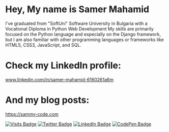 # Hey, My name is Samer Mahamid

I've graduated from "SoftUni" Software University in Bulgaria with a Vocational Diploma in Python Web Development
My skills are primarily focused on the Python language and especially on the Django framework, but I am also familiar with other programming languages or frameworks like HTML5, CSS3, JavaScript, and SQL.

# Check my LinkedIn profile:

www.linkedin.com/in/samer-mahamid-6160261a6m

# And my blog posts:

https://sammy-code.com


[![Visits Badge](https://badges.pufler.dev/visits/braydoncoyer/braydoncoyer)](https:braydoncoyer.dev)
[![Twitter Badge](https://img.shields.io/badge/Twitter-Profile-informational?style=flat&logo=twitter&logoColor=white&color=1CA2F1)](https://twitter.com/BraydonCoyer)
[![LinkedIn Badge](https://img.shields.io/badge/LinkedIn-Profile-informational?style=flat&logo=linkedin&logoColor=white&color=0D76A8)](https://www.linkedin.com/in/braydon-coyer/)
[![CodePen Badge](https://img.shields.io/badge/CodePen-Profile-informational?style=flat&logo=codepen&logoColor=white&color=black)](https://codepen.io/braydoncoyer)
